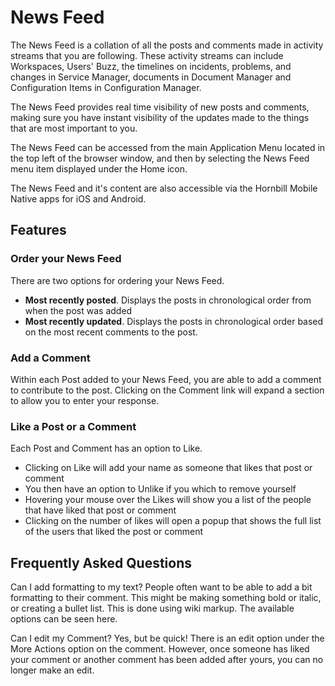 # News Feed
The News Feed is a collation of all the posts and comments made in activity streams that you are following. These activity streams can include Workspaces, Users' Buzz, the timelines on incidents, problems, and changes in Service Manager, documents in Document Manager and Configuration Items in Configuration Manager.

The News Feed provides real time visibility of new posts and comments, making sure you have instant visibility of the updates made to the things that are most important to you.

The News Feed can be accessed from the main Application Menu located in the top left of the browser window, and then by selecting the News Feed menu item displayed under the Home icon.

The News Feed and it's content are also accessible via the Hornbill Mobile Native apps for iOS and Android.

## Features

### Order your News Feed
There are two options for ordering your News Feed.

* **Most recently posted**. Displays the posts in chronological order from when the post was added
* **Most recently updated**. Displays the posts in chronological order based on the most recent comments to the post.

### Add a Comment
Within each Post added to your News Feed, you are able to add a comment to contribute to the post. Clicking on the Comment link will expand a section to allow you to enter your response.

### Like a Post or a Comment
Each Post and Comment has an option to Like.

* Clicking on Like will add your name as someone that likes that post or comment
* You then have an option to Unlike if you which to remove yourself
* Hovering your mouse over the Likes will show you a list of the people that have liked that post or comment
* Clicking on the number of likes will open a popup that shows the full list of the users that liked the post or comment

## Frequently Asked Questions
Can I add formatting to my text?
People often want to be able to add a bit formatting to their comment. This might be making something bold or italic, or creating a bullet list. This is done using wiki markup. The available options can be seen here.

Can I edit my Comment?
Yes, but be quick! There is an edit option under the More Actions option on the comment. However, once someone has liked your comment or another comment has been added after yours, you can no longer make an edit.